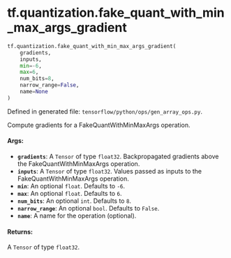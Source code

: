 <div itemscope itemtype="http://developers.google.com/ReferenceObject">
<meta itemprop="name" content="tf.quantization.fake_quant_with_min_max_args_gradient" />
<meta itemprop="path" content="Stable" />
</div>

# tf.quantization.fake_quant_with_min_max_args_gradient

``` python
tf.quantization.fake_quant_with_min_max_args_gradient(
    gradients,
    inputs,
    min=-6,
    max=6,
    num_bits=8,
    narrow_range=False,
    name=None
)
```



Defined in generated file: `tensorflow/python/ops/gen_array_ops.py`.

Compute gradients for a FakeQuantWithMinMaxArgs operation.

#### Args:

* <b>`gradients`</b>: A `Tensor` of type `float32`.
    Backpropagated gradients above the FakeQuantWithMinMaxArgs operation.
* <b>`inputs`</b>: A `Tensor` of type `float32`.
    Values passed as inputs to the FakeQuantWithMinMaxArgs operation.
* <b>`min`</b>: An optional `float`. Defaults to `-6`.
* <b>`max`</b>: An optional `float`. Defaults to `6`.
* <b>`num_bits`</b>: An optional `int`. Defaults to `8`.
* <b>`narrow_range`</b>: An optional `bool`. Defaults to `False`.
* <b>`name`</b>: A name for the operation (optional).


#### Returns:

A `Tensor` of type `float32`.